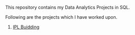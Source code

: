 This repository contains my Data Analytics Projects in SQL.

Following are the projects which I have worked upon.

1. [IPL Buidding](https://github.com/d0r1h/SQL/tree/main/IPL)
